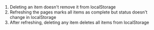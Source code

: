 1. Deleting an item doesn't remove it from localStorage
2. Refreshing the pages marks all items as complete but status doesn't change in localStorage
3. After refreshing, deleting any item deletes all items from localStorage